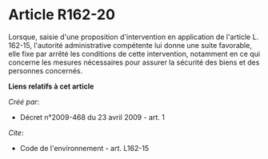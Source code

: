 # Article R162-20

Lorsque, saisie d'une proposition d'intervention en application de l'article L. 162-15, l'autorité administrative compétente
lui donne une suite favorable, elle fixe par arrêté les conditions de cette intervention, notamment en ce qui concerne les
mesures nécessaires pour assurer la sécurité des biens et des personnes concernés.

**Liens relatifs à cet article**

_Créé par_:

  - Décret n°2009-468 du 23 avril 2009 - art. 1

_Cite_:

  - Code de l'environnement - art. L162-15
